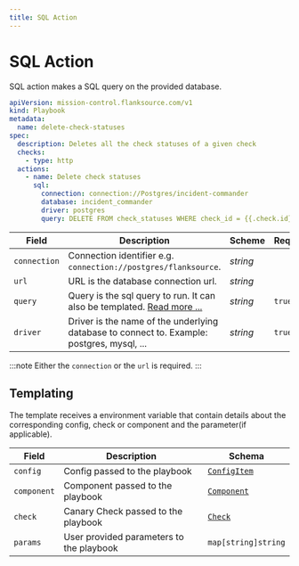 ```yaml
---
title: SQL Action
---
```


# <Icon name="sql"/> SQL Action

SQL action makes a SQL query on the provided database.

```yaml title="delete-check-statuses.yaml"
apiVersion: mission-control.flanksource.com/v1
kind: Playbook
metadata:
  name: delete-check-statuses
spec:
  description: Deletes all the check statuses of a given check
  checks:
    - type: http
  actions:
    - name: Delete check statuses
      sql:
        connection: connection://Postgres/incident-commander
        database: incident_commander
        driver: postgres
        query: DELETE FROM check_statuses WHERE check_id = {{.check.id}}
```

| Field        | Description                                                                                         | Scheme   | Required | Templatable |
| ------------ | --------------------------------------------------------------------------------------------------- | -------- | -------- | ----------- |
| `connection` | Connection identifier e.g. `connection://postgres/flanksource`.                                     | _string_ |          |             |
| `url`        | URL is the database connection url.                                                                 | _string_ |          |             |
| `query`      | Query is the sql query to run. It can also be templated. [Read more ...](../concepts/templating.md) | _string_ | `true`   | `true`      |
| `driver`     | Driver is the name of the underlying database to connect to. Example: postgres, mysql, ...          | _string_ | `true`   |             |

:::note
Either the `connection` or the `url` is required.
:::

## Templating

The template receives a environment variable that contain details about the corresponding config, check or component and the parameter(if applicable).

| Field       | Description                              | Schema                                       |
| ----------- | ---------------------------------------- | -------------------------------------------- |
| `config`    | Config passed to the playbook            | [`ConfigItem`](../references/config_item.md) |
| `component` | Component passed to the playbook         | [`Component`](../references/component.md)    |
| `check`     | Canary Check passed to the playbook      | [`Check`](../references/check.md)            |
| `params`    | User provided parameters to the playbook | `map[string]string`                          |
